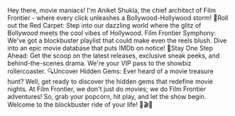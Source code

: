 Hey there, movie maniacs! I'm Aniket Shukla, the chief architect of Film Frontier - where every click unleashes a Bollywood-Hollywood storm!
🍿Roll out the Red Carpet: Step into our dazzling world where the glitz of Bollywood meets the cool vibes of Hollywood.
Film Frontier Symphony: We've got a blockbuster playlist that could make even the reels blush. Dive into an epic movie database that puts IMDb on notice!
🌟Stay One Step Ahead: Get the scoop on the latest releases, exclusive sneak peeks, and behind-the-scenes drama. We're your VIP pass to the showbiz rollercoaster.
🔍Uncover Hidden Gems: Ever heard of a movie treasure hunt? Well, get ready to discover the hidden gems that redefine movie nights.
At Film Frontier, we don't just do movies; we do Film Frontier adventures! So, grab your popcorn, hit play, and let the show begin. Welcome to the blockbuster ride of your life! 🎉🎬🍿
